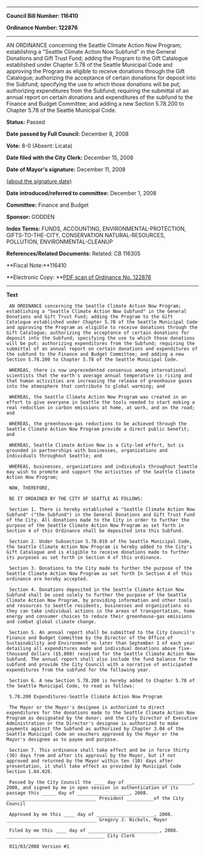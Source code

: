 

********

**Council Bill Number: 116410**
   
**Ordinance Number: 122876**
********

 AN ORDINANCE concerning the Seattle Climate Action Now Program; establishing a "Seattle Climate Action Now Subfund" in the General Donations and Gift Trust Fund; adding the Program to the Gift Catalogue established under Chapter 5.78 of the Seattle Municipal Code and approving the Program as eligible to receive donations through the Gift Catalogue; authorizing the acceptance of certain donations for deposit into the Subfund; specifying the use to which those donations will be put; authorizing expenditures from the Subfund; requiring the submittal of an annual report on certain donations and expenditures of the subfund to the Finance and Budget Committee; and adding a new Section 5.78.200 to Chapter 5.78 of the Seattle Municipal Code.

**Status:** Passed
   
**Date passed by Full Council:** December 8, 2008
   
**Vote:** 8-0 (Absent: Licata)
   
**Date filed with the City Clerk:** December 15, 2008
   
**Date of Mayor's signature:** December 11, 2008
   
[(about the signature date)](/~public/approvaldate.htm)
   
   
   
**Date introduced/referred to committee:** December 1, 2008
   
**Committee:** Finance and Budget
   
**Sponsor:** GODDEN
   
   
**Index Terms:** FUNDS, ACCOUNTING, ENVIRONMENTAL-PROTECTION, GIFTS-TO-THE-CITY, CONSERVATION NATURAL-RESOURCES, POLLUTION, ENVIRONMENTAL-CLEANUP

**References/Related Documents:** Related: CB 116305

**Fiscal Note:**116410

**Electronic Copy: **[PDF scan of Ordinance No. 122876](/~archives/Ordinances/Ord_122876.pdf)

********

**Text**
   
```
 AN ORDINANCE concerning the Seattle Climate Action Now Program; establishing a "Seattle Climate Action Now Subfund" in the General Donations and Gift Trust Fund; adding the Program to the Gift Catalogue established under Chapter 5.78 of the Seattle Municipal Code and approving the Program as eligible to receive donations through the Gift Catalogue; authorizing the acceptance of certain donations for deposit into the Subfund; specifying the use to which those donations will be put; authorizing expenditures from the Subfund; requiring the submittal of an annual report on certain donations and expenditures of the subfund to the Finance and Budget Committee; and adding a new Section 5.78.200 to Chapter 5.78 of the Seattle Municipal Code.

 WHEREAS, there is now unprecedented consensus among international scientists that the earth's average annual temperature is rising and that human activities are increasing the release of greenhouse gases into the atmosphere that contribute to global warming; and

 WHEREAS, the Seattle Climate Action Now Program was created in an effort to give everyone in Seattle the tools needed to start making a real reduction in carbon emissions at home, at work, and on the road; and

 WHEREAS, the greenhouse-gas reductions to be achieved through the Seattle Climate Action Now Program provide a direct public benefit; and

 WHEREAS, Seattle Climate Action Now is a City-led effort, but is grounded in partnerships with businesses, organizations and individuals throughout Seattle; and

 WHEREAS, businesses, organizations and individuals throughout Seattle may wish to promote and support the activities of the Seattle Climate Action Now Program;

 NOW, THEREFORE,

 BE IT ORDAINED BY THE CITY OF SEATTLE AS FOLLOWS:

 Section 1. There is hereby established a "Seattle Climate Action Now Subfund" ("the Subfund") in the General Donations and Gift Trust Fund of the City. All donations made to the City in order to further the purpose of the Seattle Climate Action Now Program as set forth in Section 4 of this Ordinance shall be deposited into this Subfund.

 Section 2. Under Subsection 5.78.010 of the Seattle Municipal Code, the Seattle Climate Action Now Program is hereby added to the City's Gift Catalogue and is eligible to receive donations made to further its purposes as set forth in Section 4 of this ordinance.

 Section 3. Donations to the City made to further the purpose of the Seattle Climate Action Now Program as set forth In Section 4 of this ordinance are hereby accepted.

 Section 4. Donations deposited in the Seattle Climate Action Now Subfund shall be used solely to further the purpose of the Seattle Climate Action Now Program, by providing information and other tools and resources to Seattle residents, businesses and organizations so they can take individual actions in the areas of transportation, home energy and consumer choices to reduce their greenhouse-gas emissions and combat global climate change.

 Section 5. An annual report shall be submitted to the City Council's Finance and Budget Committee by the Director of the Office of Sustainability and Environment no later than September 1 of each year detailing all expenditures made and individual donations above five-thousand dollars ($5,000) received for the Seattle Climate Action Now Subfund. The annual report shall also include the fund balance for the subfund and provide the City Council with a narrative of anticipated expenditures from the subfund for the following year.

 Section 6. A new Section 5.78.200 is hereby added to Chapter 5.78 of the Seattle Municipal Code, to read as follows:

 5.78.200 Expenditures-Seattle Climate Action Now Program

 The Mayor or the Mayor's designee is authorized to direct expenditures for the donations made to the Seattle Climate Action Now Program as designated by the donor; and the City Director of Executive Administration or the Director's designee is authorized to make payments against the Subfund as authorized by Chapter 3.04 of the Seattle Municipal Code on vouchers approved by the Mayor or the Mayor's designee as to payee and purpose.

 Section 7. This ordinance shall take effect and be in force thirty (30) days from and after its approval by the Mayor, but if not approved and returned by the Mayor within ten (10) days after presentation, it shall take effect as provided by Municipal Code Section 1.04.020.

 Passed by the City Council the ____ day of ________________________, 2008, and signed by me in open session in authentication of its passage this _____ day of ___________________, 2008. _________________________________ President __________of the City Council

 Approved by me this ____ day of _____________________, 2008. _________________________________ Gregory J. Nickels, Mayor

 Filed by me this ____ day of __________________________, 2008. ____________________________________ City Clerk

 011/03/2008 Version #1

```
